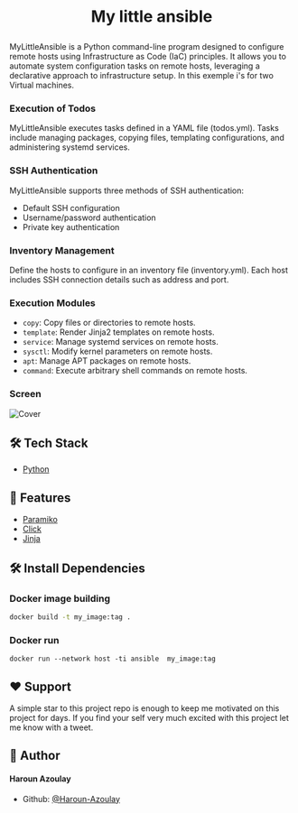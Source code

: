 # <p align="center">My little ansible</p>
  
MyLittleAnsible is a Python command-line program designed to configure remote hosts using Infrastructure as Code (IaC) principles. It allows you to automate system configuration tasks on remote hosts, leveraging a declarative approach to infrastructure setup. In this exemple i's for two Virtual machines.


### Execution of Todos

MyLittleAnsible executes tasks defined in a YAML file (todos.yml). Tasks include managing packages, copying files, templating configurations, and administering systemd services.

### SSH Authentication

MyLittleAnsible supports three methods of SSH authentication:

- Default SSH configuration
- Username/password authentication
- Private key authentication

### Inventory Management

Define the hosts to configure in an inventory file (inventory.yml). Each host includes SSH connection details such as address and port.

### Execution Modules

- `copy`: Copy files or directories to remote hosts.
- `template`: Render Jinja2 templates on remote hosts.
- `service`: Manage systemd services on remote hosts.
- `sysctl`: Modify kernel parameters on remote hosts.
- `apt`: Manage APT packages on remote hosts.
- `command`: Execute arbitrary shell commands on remote hosts.


### Screen
![Cover](https://github.com/Haroun-Azoulay/python_MyLittleAnsible/blob/main/img/ansible.png)
        
## 🛠️ Tech Stack
- [Python](https://www.python.org/)

## 🧐 Features         
- [Paramiko](https://www.paramiko.org/)
- [Click](https://click.palletsprojects.com/en/8.1.x/)
- [Jinja](https://jinja.palletsprojects.com/en/3.0.x/)
    
 
## 🛠️ Install Dependencies    

### Docker image building

```bash
docker build -t my_image:tag .
```
### Docker run

```
docker run --network host -ti ansible  my_image:tag
```

## ❤️ Support  
A simple star to this project repo is enough to keep me motivated on this project for days. If you find your self very much excited with this project let me know with a tweet.

## 🙇 Author
#### Haroun Azoulay
- Github: [@Haroun-Azoulay](https://github.com/Haroun-Azoulay)
